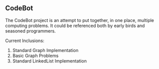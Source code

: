 ## CodeBot

The CodeBot project is an attempt to put together, in one place, multiple computing problems. It could be referenced both by early birds and seasoned programmers.

Current Inclusions:

1. Standard Graph Implementation
2. Basic Graph Problems
2. Standard LinkedList Implementation
